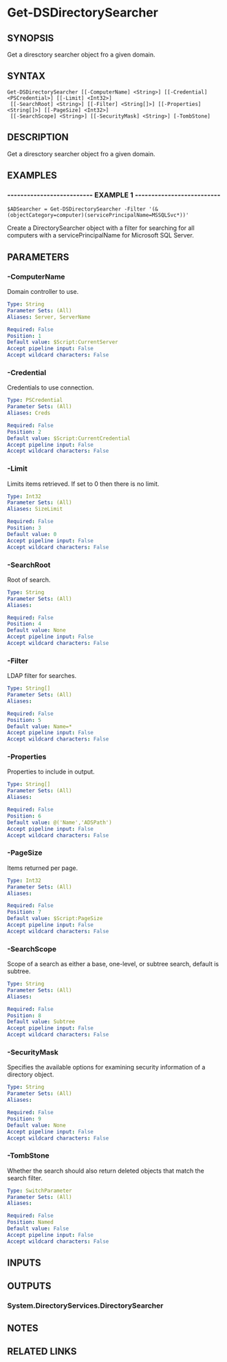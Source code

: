 ﻿---
external help file: PSAD-help.xml
online version: 
schema: 2.0.0
---

# Get-DSDirectorySearcher

## SYNOPSIS
Get a diresctory searcher object fro a given domain.

## SYNTAX

```
Get-DSDirectorySearcher [[-ComputerName] <String>] [[-Credential] <PSCredential>] [[-Limit] <Int32>]
 [[-SearchRoot] <String>] [[-Filter] <String[]>] [[-Properties] <String[]>] [[-PageSize] <Int32>]
 [[-SearchScope] <String>] [[-SecurityMask] <String>] [-TombStone]
```

## DESCRIPTION
Get a diresctory searcher object fro a given domain.

## EXAMPLES

### -------------------------- EXAMPLE 1 --------------------------
```
$ADSearcher = Get-DSDirectorySearcher -Filter '(&(objectCategory=computer)(servicePrincipalName=MSSQLSvc*))'
```

Create a DirectorySearcher object with a filter for searching for all computers with a servicePrincipalName for Microsoft SQL Server.

## PARAMETERS

### -ComputerName
Domain controller to use.

```yaml
Type: String
Parameter Sets: (All)
Aliases: Server, ServerName

Required: False
Position: 1
Default value: $Script:CurrentServer
Accept pipeline input: False
Accept wildcard characters: False
```

### -Credential
Credentials to use connection.

```yaml
Type: PSCredential
Parameter Sets: (All)
Aliases: Creds

Required: False
Position: 2
Default value: $Script:CurrentCredential
Accept pipeline input: False
Accept wildcard characters: False
```

### -Limit
Limits items retrieved.
If set to 0 then there is no limit.

```yaml
Type: Int32
Parameter Sets: (All)
Aliases: SizeLimit

Required: False
Position: 3
Default value: 0
Accept pipeline input: False
Accept wildcard characters: False
```

### -SearchRoot
Root of search.

```yaml
Type: String
Parameter Sets: (All)
Aliases: 

Required: False
Position: 4
Default value: None
Accept pipeline input: False
Accept wildcard characters: False
```

### -Filter
LDAP filter for searches.

```yaml
Type: String[]
Parameter Sets: (All)
Aliases: 

Required: False
Position: 5
Default value: Name=*
Accept pipeline input: False
Accept wildcard characters: False
```

### -Properties
Properties to include in output.

```yaml
Type: String[]
Parameter Sets: (All)
Aliases: 

Required: False
Position: 6
Default value: @('Name','ADSPath')
Accept pipeline input: False
Accept wildcard characters: False
```

### -PageSize
Items returned per page.

```yaml
Type: Int32
Parameter Sets: (All)
Aliases: 

Required: False
Position: 7
Default value: $Script:PageSize
Accept pipeline input: False
Accept wildcard characters: False
```

### -SearchScope
Scope of a search as either a base, one-level, or subtree search, default is subtree.

```yaml
Type: String
Parameter Sets: (All)
Aliases: 

Required: False
Position: 8
Default value: Subtree
Accept pipeline input: False
Accept wildcard characters: False
```

### -SecurityMask
Specifies the available options for examining security information of a directory object.

```yaml
Type: String
Parameter Sets: (All)
Aliases: 

Required: False
Position: 9
Default value: None
Accept pipeline input: False
Accept wildcard characters: False
```

### -TombStone
Whether the search should also return deleted objects that match the search filter.

```yaml
Type: SwitchParameter
Parameter Sets: (All)
Aliases: 

Required: False
Position: Named
Default value: False
Accept pipeline input: False
Accept wildcard characters: False
```

## INPUTS

## OUTPUTS

### System.DirectoryServices.DirectorySearcher

## NOTES

## RELATED LINKS

